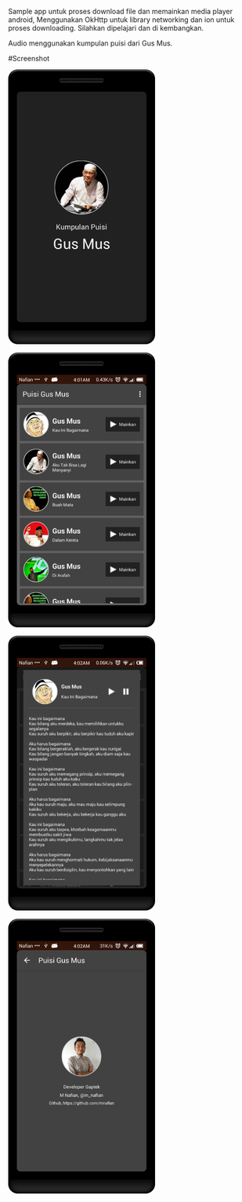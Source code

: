 Sample app untuk proses download file dan memainkan media player android,
Menggunakan OkHttp untuk library networking dan ion untuk proses downloading. Silahkan dipelajari dan di kembangkan.

Audio menggunakan kumpulan puisi dari Gus Mus.

#Screenshot

<img alt="Splash Screen"
       src="https://github.com/mnafian/PuisiGusMusSample/blob/master/device-2015-08-29-040303.png" width="300" height="560"/>

<img alt="Home Menu"
       src="https://github.com/mnafian/PuisiGusMusSample/blob/master/device-2015-08-29-040145.png" width="300" height="560"/>

<img alt="Dialog"
       src="https://github.com/mnafian/PuisiGusMusSample/blob/master/device-2015-08-29-040216.png" width="300" height="560"/>

<img alt="About"
       src="https://github.com/mnafian/PuisiGusMusSample/blob/master/device-2015-08-29-040231.png" width="300" height="560"/>
